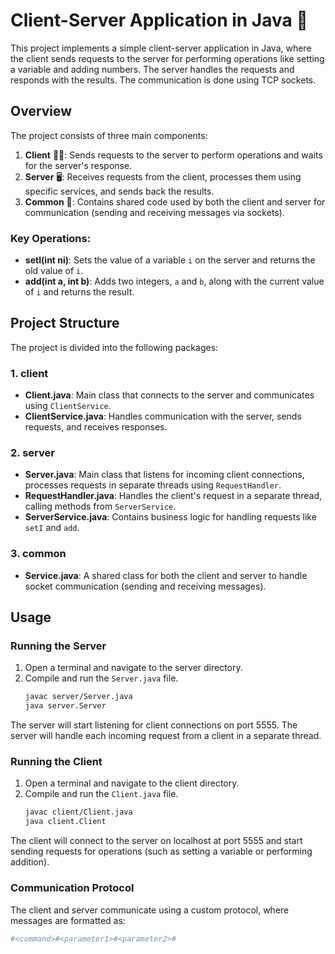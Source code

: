 # Client-Server Application in Java 🚀

This project implements a simple client-server application in Java, where the client sends requests to the server for performing operations like setting a variable and adding numbers. The server handles the requests and responds with the results. The communication is done using TCP sockets.

## Overview

The project consists of three main components:
1. **Client** 🧑‍💻: Sends requests to the server to perform operations and waits for the server's response.
2. **Server** 🖥️: Receives requests from the client, processes them using specific services, and sends back the results.
3. **Common** 🔗: Contains shared code used by both the client and server for communication (sending and receiving messages via sockets).

### Key Operations:
- **setI(int ni)**: Sets the value of a variable `i` on the server and returns the old value of `i`.
- **add(int a, int b)**: Adds two integers, `a` and `b`, along with the current value of `i` and returns the result.

## Project Structure

The project is divided into the following packages:

### 1. **client** 
- **Client.java**: Main class that connects to the server and communicates using `ClientService`.
- **ClientService.java**: Handles communication with the server, sends requests, and receives responses.

### 2. **server** 
- **Server.java**: Main class that listens for incoming client connections, processes requests in separate threads using `RequestHandler`.
- **RequestHandler.java**: Handles the client's request in a separate thread, calling methods from `ServerService`.
- **ServerService.java**: Contains business logic for handling requests like `setI` and `add`.
  
### 3. **common** 
- **Service.java**: A shared class for both the client and server to handle socket communication (sending and receiving messages).

## Usage

### Running the Server
1. Open a terminal and navigate to the server directory.
2. Compile and run the `Server.java` file.
   ```bash
   javac server/Server.java
   java server.Server
   
The server will start listening for client connections on port 5555. The server will handle each incoming request from a client in a separate thread.

### Running the Client
1. Open a terminal and navigate to the client directory.
2. Compile and run the `Client.java` file.
   ```bash
   javac client/Client.java
   java client.Client

The client will connect to the server on localhost at port 5555 and start sending requests for operations (such as setting a variable or performing addition).

### Communication Protocol
The client and server communicate using a custom protocol, where messages are formatted as:
   ```bash
  #<command>#<parameter1>#<parameter2>#
